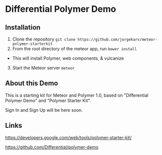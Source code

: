 # Differential Polymer Demo

## Installation

1. Clone the repository `git clone https://github.com/jorgekarv/meteor-polymer-starterkit`
2. From the root directory of the meteor app, run `bower install`
  - This will install Polymer, web components, & vulcanize
3. Start the Meteor server `meteor`

## About this Demo

This is a starting kit for Meteor and Polymer 1.0, based on "Differential Polymer Demo" and "Polymer Starter Kit".

Sign In and Sign Up will be here soon.

## Links

https://developers.google.com/web/tools/polymer-starter-kit/

https://github.com/Differential/polymer-demo
